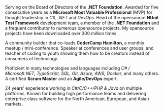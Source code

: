 Serving on the Board of Directors of the **.NET Foundation**. Awarded for five consecutive years as a **Microsoft Most Valuable Professional** (MVP) for thought leadership in *C#*, *.NET* and *DevOps*. Head of the opensource **NUnit Test Framework** development team, a member of the **.NET Foundation** and a frequent contributor to numerous opensource projects. My opensource projects have been downloaded over 300 million times.

A community builder that co-leads **CoderCamp Hamilton**, a monthly meetup / mini-conference. Speaker at conferences and user groups, and teacher of coding to youth showing them how to be creators instead of consumers of technology.

Proficient in many technologies and languages including *C# / Microsoft.NET, TypeScript, SQL, Git, Azure, AWS, Docker*, and many others. A certified **Scrum Master** and an **Agile/DevOps** expert.

24 years' experience working in *C#/C/C++/PHP & Java* on multiple platforms. Known for building high performance teams and delivering enterprise class software for the North American, European, and Asian markets.
